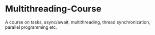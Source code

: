# Multithreading-Course
A course on tasks, async/await, multithreading, thread synchronization, parallel programming etc.
